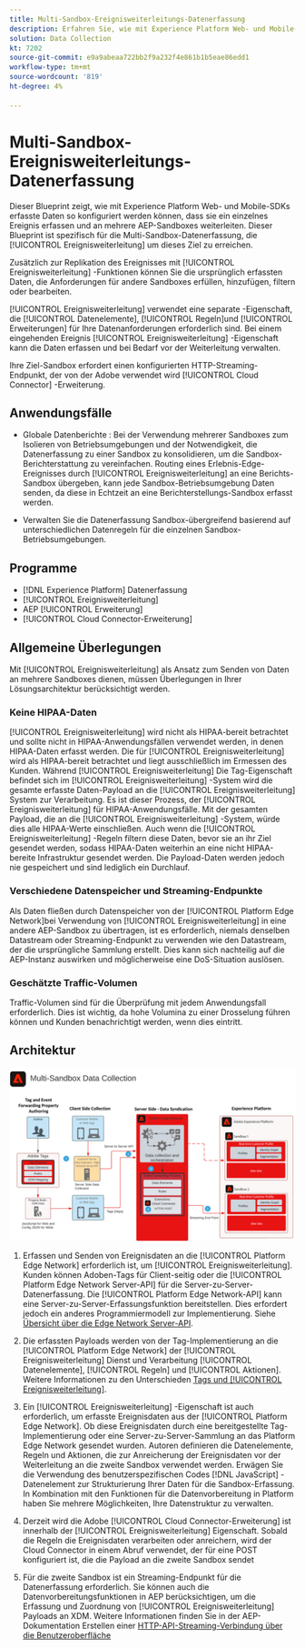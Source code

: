 ```yaml
---
title: Multi-Sandbox-Ereignisweiterleitungs-Datenerfassung
description: Erfahren Sie, wie mit Experience Platform Web- und Mobile-SDKs erfasste Daten so konfiguriert werden können, dass sie ein einzelnes Ereignis erfassen und an mehrere Experience Platformen-Sandboxes weitergeleitet werden.
solution: Data Collection
kt: 7202
source-git-commit: e9a9abeaa722bb2f9a232f4e861b1b5eae86edd1
workflow-type: tm+mt
source-wordcount: '819'
ht-degree: 4%

---
```



# Multi-Sandbox-Ereignisweiterleitungs-Datenerfassung

Dieser Blueprint zeigt, wie mit Experience Platform Web- und Mobile-SDKs erfasste Daten so konfiguriert werden können, dass sie ein einzelnes Ereignis erfassen und an mehrere AEP-Sandboxes weiterleiten. Dieser Blueprint ist spezifisch für die Multi-Sandbox-Datenerfassung, die [!UICONTROL Ereignisweiterleitung] um dieses Ziel zu erreichen.

Zusätzlich zur Replikation des Ereignisses mit [!UICONTROL Ereignisweiterleitung] -Funktionen können Sie die ursprünglich erfassten Daten, die Anforderungen für andere Sandboxes erfüllen, hinzufügen, filtern oder bearbeiten.

[!UICONTROL Ereignisweiterleitung] verwendet eine separate -Eigenschaft, die [!UICONTROL Datenelemente], [!UICONTROL Regeln]und [!UICONTROL Erweiterungen] für Ihre Datenanforderungen erforderlich sind. Bei einem eingehenden Ereignis [!UICONTROL Ereignisweiterleitung] -Eigenschaft kann die Daten erfassen und bei Bedarf vor der Weiterleitung verwalten.

Ihre Ziel-Sandbox erfordert einen konfigurierten HTTP-Streaming-Endpunkt, der von der Adobe verwendet wird [!UICONTROL Cloud Connector] -Erweiterung.

## Anwendungsfälle

* Globale Datenberichte : Bei der Verwendung mehrerer Sandboxes zum Isolieren von Betriebsumgebungen und der Notwendigkeit, die Datenerfassung zu einer Sandbox zu konsolidieren, um die Sandbox-Berichterstattung zu vereinfachen. Routing eines Erlebnis-Edge-Ereignisses durch [!UICONTROL Ereignisweiterleitung] an eine Berichts-Sandbox übergeben, kann jede Sandbox-Betriebsumgebung Daten senden, da diese in Echtzeit an eine Berichterstellungs-Sandbox erfasst werden.

* Verwalten Sie die Datenerfassung Sandbox-übergreifend basierend auf unterschiedlichen Datenregeln für die einzelnen Sandbox-Betriebsumgebungen.

## Programme

* [!DNL Experience Platform] Datenerfassung
* [!UICONTROL Ereignisweiterleitung]
* AEP [!UICONTROL Erweiterung]
* [!UICONTROL Cloud Connector-Erweiterung]

## Allgemeine Überlegungen

Mit [!UICONTROL Ereignisweiterleitung] als Ansatz zum Senden von Daten an mehrere Sandboxes dienen, müssen Überlegungen in Ihrer Lösungsarchitektur berücksichtigt werden.

### Keine HIPAA-Daten

[!UICONTROL Ereignisweiterleitung] wird nicht als HIPAA-bereit betrachtet und sollte nicht in HIPAA-Anwendungsfällen verwendet werden, in denen HIPAA-Daten erfasst werden. Die für [!UICONTROL Ereignisweiterleitung] wird als HIPAA-bereit betrachtet und liegt ausschließlich im Ermessen des Kunden. Während [!UICONTROL Ereignisweiterleitung] Die Tag-Eigenschaft befindet sich im [!UICONTROL Ereignisweiterleitung] -System wird die gesamte erfasste Daten-Payload an die [!UICONTROL Ereignisweiterleitung] System zur Verarbeitung. Es ist dieser Prozess, der [!UICONTROL Ereignisweiterleitung] für HIPAA-Anwendungsfälle. Mit der gesamten Payload, die an die [!UICONTROL Ereignisweiterleitung] -System, würde dies alle HIPAA-Werte einschließen. Auch wenn die [!UICONTROL Ereignisweiterleitung] -Regeln filtern diese Daten, bevor sie an ihr Ziel gesendet werden, sodass HIPAA-Daten weiterhin an eine nicht HIPAA-bereite Infrastruktur gesendet werden. Die Payload-Daten werden jedoch nie gespeichert und sind lediglich ein Durchlauf.

### Verschiedene Datenspeicher und Streaming-Endpunkte

Als Daten fließen durch Datenspeicher von der [!UICONTROL Platform Edge Network]bei Verwendung von [!UICONTROL Ereignisweiterleitung] in eine andere AEP-Sandbox zu übertragen, ist es erforderlich, niemals denselben Datastream oder Streaming-Endpunkt zu verwenden wie den Datastream, der die ursprüngliche Sammlung erstellt. Dies kann sich nachteilig auf die AEP-Instanz auswirken und möglicherweise eine DoS-Situation auslösen.

### Geschätzte Traffic-Volumen

Traffic-Volumen sind für die Überprüfung mit jedem Anwendungsfall erforderlich. Dies ist wichtig, da hohe Volumina zu einer Drosselung führen können und Kunden benachrichtigt werden, wenn dies eintritt.

## Architektur

![Multi-Sandbox [!UICONTROL Ereignisweiterleitung]](assets/multi-sandbox-data-collection.png)

1. Erfassen und Senden von Ereignisdaten an die [!UICONTROL Platform Edge Network] erforderlich ist, um [!UICONTROL Ereignisweiterleitung]. Kunden können Adoben-Tags für Client-seitig oder die [!UICONTROL Platform Edge Network Server-API] für die Server-zu-Server-Datenerfassung. Die [!UICONTROL Platform Edge Network-API] kann eine Server-zu-Server-Erfassungsfunktion bereitstellen. Dies erfordert jedoch ein anderes Programmiermodell zur Implementierung. Siehe [Übersicht über die Edge Network Server-API](https://experienceleague.adobe.com/docs/experience-platform/edge-network-server-api/overview.html?lang=en).

1. Die erfassten Payloads werden von der Tag-Implementierung an die [!UICONTROL Platform Edge Network] der [!UICONTROL Ereignisweiterleitung] Dienst und Verarbeitung [!UICONTROL Datenelemente], [!UICONTROL Regeln] und [!UICONTROL Aktionen]. Weitere Informationen zu den Unterschieden [Tags und [!UICONTROL Ereignisweiterleitung]](https://experienceleague.adobe.com/docs/experience-platform/tags/event-forwarding/overview.html?lang=en#differences-from-tags).

1. Ein [!UICONTROL Ereignisweiterleitung] -Eigenschaft ist auch erforderlich, um erfasste Ereignisdaten aus der [!UICONTROL Platform Edge Network]. Ob diese Ereignisdaten durch eine bereitgestellte Tag-Implementierung oder eine Server-zu-Server-Sammlung an das Platform Edge Network gesendet wurden. Autoren definieren die Datenelemente, Regeln und Aktionen, die zur Anreicherung der Ereignisdaten vor der Weiterleitung an die zweite Sandbox verwendet werden. Erwägen Sie die Verwendung des benutzerspezifischen Codes [!DNL JavaScript] -Datenelement zur Strukturierung Ihrer Daten für die Sandbox-Erfassung. In Kombination mit den Funktionen für die Datenvorbereitung in Platform haben Sie mehrere Möglichkeiten, Ihre Datenstruktur zu verwalten.

1. Derzeit wird die Adobe [!UICONTROL Cloud Connector-Erweiterung] ist innerhalb der [!UICONTROL Ereignisweiterleitung] Eigenschaft. Sobald die Regeln die Ereignisdaten verarbeiten oder anreichern, wird der Cloud Connector in einem Abruf verwendet, der für eine POST konfiguriert ist, die die Payload an die zweite Sandbox sendet

1. Für die zweite Sandbox ist ein Streaming-Endpunkt für die Datenerfassung erforderlich. Sie können auch die Datenvorbereitungsfunktionen in AEP berücksichtigen, um die Erfassung und Zuordnung von [!UICONTROL Ereignisweiterleitung] Payloads an XDM. Weitere Informationen finden Sie in der AEP-Dokumentation Erstellen einer [HTTP-API-Streaming-Verbindung über die Benutzeroberfläche](https://experienceleague.adobe.com/docs/experience-platform/sources/ui-tutorials/create/streaming/http.html?lang=de)
